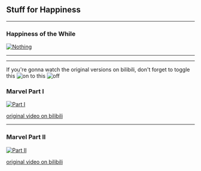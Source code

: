 Stuff for Happiness
--------

* * * 

### Happiness of the While
[![Nothing](https://michaelleong.files.wordpress.com/2013/06/snap-2013-06-04-at-15-16-52.png)](https://this-page-intentionally-left-blank.org/)

* * * 
* * * 

If you're gonna watch the original versions on bilibili, don't forget to toggle this ![on](https://user-images.githubusercontent.com/27868570/60772191-377dd000-a0f3-11e9-9960-5b5719da59b4.png) to this ![off](https://user-images.githubusercontent.com/27868570/60772198-48c6dc80-a0f3-11e9-87c6-dc1705101f52.png)

### Marvel Part I
[![Part I](https://user-images.githubusercontent.com/27868570/60772281-50d34c00-a0f4-11e9-83fe-78cb99380d1a.png)](https://www.youtube.com/watch?v=nsFZvsZKuTU)

[original video on bilibili](https://www.bilibili.com/video/av39492241) 

* * * 

### Marvel Part II
[![Part II](https://user-images.githubusercontent.com/27868570/60772144-69dafd80-a0f2-11e9-9a16-015dae69474a.png)](https://www.youtube.com/watch?v=cabVjY4A7gc)

[original video on bilibili](https://www.bilibili.com/video/av46996647)
